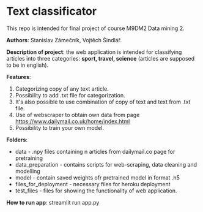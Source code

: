 # Text classificator

This repo is intended for final project of course M9DM2 Data mining 2.

**Authors**: Stanislav Zámečník, Vojtěch Šindlář.

**Description of project**: the web application is intended for classifying articles into three categories: **sport, travel, science** (articles are supposed to be in english). 

**Features**: 
1. Categorizing copy of any text article. 
2. Possibility to add .txt file for categorization. 
3. It's also possible to use combination of copy of text and text from .txt file. 
4. Use of webscraper to obtain own data from page https://www.dailymail.co.uk/home/index.html 
5. Possibility to train your own model.


**Folders**: 
- data - .npy files containing n articles from dailymail.co page for pretraining
- data_preparation - contains scripts for web-scraping, data cleaning and modelling
- model - contain saved weights ofr pretrained model in format .h5 
- files_for_deployment - necessary files for heroku deployment
- test_files - files for showing the functionality of web application.
         

**How to run app**: streamlit run app.py
